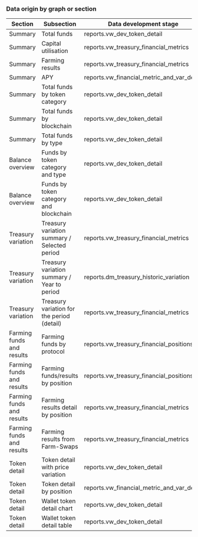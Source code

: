 ### Data origin by graph or section

| Section                   | Subsection                                   | Data development stage                     | Data production stage                                 |     |
| ------------------------- | -------------------------------------------- | ------------------------------------------ | ----------------------------------------------------- | --- |
| Summary                   | Total funds                                  | reports.vw_dev_token_detail                | reports_production.vw_prod_token_detail               |     |
| Summary                   | Capital utilisation                          | reports.vw_treasury_financial_metrics      | reports_production.prod_treasury_financial_metrics    |     |
| Summary                   | Farming results                              | reports.vw_treasury_financial_metrics      | reports_production.prod_treasury_financial_metrics    |     |
| Summary                   | APY                                          | reports.vw_financial_metric_and_var_detail | reports_production.vw_financial_metric_and_var_detail |     |
| Summary                   | Total funds by token category                | reports.vw_dev_token_detail                | reports_production.vw_prod_token_detail               |     |
| Summary                   | Total funds by blockchain                    | reports.vw_dev_token_detail                | reports_production.vw_prod_token_detail               |     |
| Summary                   | Total funds by type                          | reports.vw_dev_token_detail                | reports_production.vw_prod_token_detail               |     |
| Balance overview          | Funds by token category and type             | reports.vw_dev_token_detail                | reports_production.vw_prod_token_detail               |     |
| Balance overview          | Funds by token category and blockchain       | reports.vw_dev_token_detail                | reports_production.vw_prod_token_detail               |     |
| Treasury variation        | Treasury variation summary / Selected period | reports.vw_treasury_financial_metrics      | reports_production.prod_treasury_financial_metrics    |     |
| Treasury variation        | Treasury variation summary / Year to period  | reports.dm_treasury_historic_variation     | reports_production.prod_treasury_historic_variation   |     |
| Treasury variation        | Treasury variation for the period (detail)   | reports.vw_treasury_financial_metrics      | reports_production.prod_treasury_financial_metrics    |     |
| Farming funds and results | Farming funds by protocol                    | reports.vw_treasury_financial_positions    | reports_production.prod_treasury_financial_positions  |     |
| Farming funds and results | Farming funds/results by position            | reports.vw_treasury_financial_positions    | reports_production.prod_treasury_financial_positions  |     |
| Farming funds and results | Farming results detail by position           | reports.vw_treasury_financial_metrics      | reports_production.prod_treasury_financial_metrics    |     |
| Farming funds and results | Farming results from Farm-Swaps              | reports.vw_treasury_financial_metrics      | reports_production.prod_treasury_financial_metrics    |     |
| Token detail              | Token detail with price variation            | reports.vw_dev_token_detail                | reports_production.vw_prod_token_detail               |     |
| Token detail              | Token detail by position                     | reports.vw_financial_metric_and_var_detail | reports_production.vw_financial_metric_and_var_detail |     |
| Token detail              | Wallet token detail chart                    | reports.vw_dev_token_detail                | reports_production.vw_prod_token_detail               |     |
| Token detail              | Wallet token detail table                    | reports.vw_dev_token_detail                | reports_production.vw_prod_token_detail               |     |
